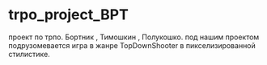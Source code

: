 # trpo_project_BPT
проект по трпо. Бортник , Тимошкин , Полукошко.
под нашим проектом подрузомевается игра в жанре TopDownShooter  в пикселизированной стилистике.
